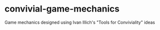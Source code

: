 # convivial-game-mechanics
Game mechanics designed using Ivan Illich's "Tools for Conviviality" ideas
